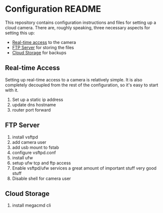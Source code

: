 # Configuration README

This repository contains configuration instructions and files for setting up a cloud camera.
There are, roughly speaking, three necessary aspects for setting this up:

* [Real-time access](#real-time-access) to the camera
* [FTP Server](#ftp-server) for storing the files
* [Cloud Storage](#cloud-storage) for backups


## Real-time Access

Setting up real-time access to a camera is relatively simple.
It is also completely decoupled from the rest of the configuration, so it's easy to start with it.

1. Set up a static ip address
2. update dns hostname
3. router port forward


## FTP Server

1. install vsftpd
2. add camera user
3. add usb mount to fstab
4. configure vsftpd.conf
5. install ufw
6. setup ufw tcp and ftp access
7. Enable vsftpd/ufw services
	a great amount of important stuff
very good stuff	
8. Disable shell for camera user


## Cloud Storage

1. install megacmd cli
